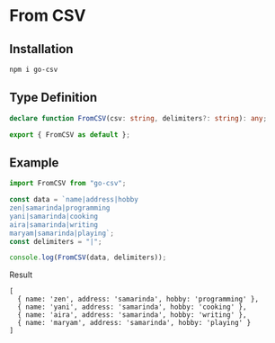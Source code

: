 # From CSV

## Installation

```bash
npm i go-csv
```

## Type Definition

```typescript
declare function FromCSV(csv: string, delimiters?: string): any;

export { FromCSV as default };
```

## Example

```typescript
import FromCSV from "go-csv";

const data = `name|address|hobby
zen|samarinda|programming
yani|samarinda|cooking
aira|samarinda|writing
maryam|samarinda|playing`;
const delimiters = "|";

console.log(FromCSV(data, delimiters));
```

Result

```
[
  { name: 'zen', address: 'samarinda', hobby: 'programming' },
  { name: 'yani', address: 'samarinda', hobby: 'cooking' },
  { name: 'aira', address: 'samarinda', hobby: 'writing' },
  { name: 'maryam', address: 'samarinda', hobby: 'playing' }
]
```